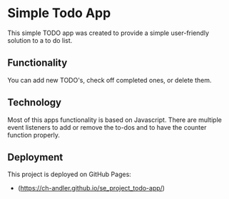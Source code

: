 # Simple Todo App

This simple TODO app was created to provide a simple user-friendly solution to a to do list.

## Functionality

You can add new TODO's, check off completed ones, or delete them.

## Technology

Most of this apps functionality is based on Javascript. There are multiple event listeners to add or remove the to-dos and to have the counter function properly.

## Deployment

This project is deployed on GitHub Pages:

- (https://ch-andler.github.io/se_project_todo-app/)
